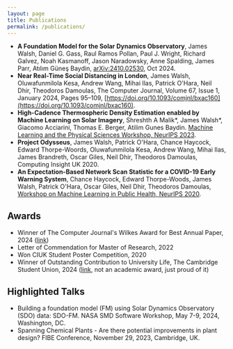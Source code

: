 ```yaml
---
layout: page
title: Publications
permalink: /publications/
---
```

- **A Foundation Model for the Solar Dynamics Observatory**, James Walsh, Daniel G. Gass, Raul Ramos Pollan, Paul J. Wright, Richard Galvez, Noah Kasmanoff, Jason Naradowsky, Anne Spalding, James Parr, Atılım Güneş Baydin, [arXiv:2410.02530](https://arxiv.org/abs/2410.02530), Oct 2024.
- **Near Real-Time Social Distancing in London**, James Walsh, Oluwafunmilola Kesa, Andrew Wang, Mihai Ilas, Patrick O'Hara, Neil Dhir, Theodoros Damoulas, The Computer Journal, Volume 67, Issue 1, January 2024, Pages 95–109, [https://doi.org/10.1093/comjnl/bxac160](https://doi.org/10.1093/comjnl/bxac160).
- **High-Cadence Thermospheric Density Estimation enabled by Machine Learning on Solar Imagery**, Shreshth A Malik\*, James Walsh\*, Giacomo Acciarini, Thomas E. Berger, Atilim Gunes Baydin. [Machine Learning and the Physical Sciences Workshop, NeurIPS 2023](https://arxiv.org/abs/2312.06845).
- **Project Odysseus**, James Walsh, Patrick O'Hara, Chance Haycock, Edward Thorpe-Woords, Oluwafunmilola Kesa, Andrew Wang, Mihai Ilas, James Brandreth, Oscar Giles, Neil Dhir, Theodoros Damoulas, Computing Insight UK 2020.
- **An Expectation-Based Network Scan Statistic for a COVID-19 Early Warning System**, Chance Haycock, Edward Thorpe-Woods, James Walsh, Patrick O'Hara, Oscar Giles, Neil Dhir, Theodoros Damoulas, [Workshop on Machine Learning in Public Health, NeurIPS 2020](https://arxiv.org/abs/2012.07574).

## Awards

- Winner of The Computer Journal's Wilkes Award for Best Annual Paper, 2024 ([link](https://academic.oup.com/comjnl/pages/Wilkes_award?login=false))
- Letter of Commendation for Master of Research, 2022
- Won CIUK Student Poster Competition, 2020
- Winner of Outstanding Contribution to University Life, The Cambridge Student Union, 2024 ([link](https://web.archive.org/web/20241104134829/https://www.cambridgesu.co.uk/news/article/cambridgesu/Cambridge-Students-Awards/), not an academic award, just proud of it)

## Highlighted Talks

- Building a foundation model (FM) using Solar Dynamics Observatory (SDO) data: SDO-FM. NASA SMD Software Workshop, May 7-9, 2024, Washington, DC.
- Spanning Chemical Plants​ - Are there potential improvements in plant design?​ FIBE Conference, November 29, 2023, Cambridge, UK.
​
 
